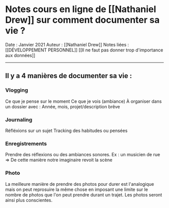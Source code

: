 # Notes cours en ligne de [[Nathaniel Drew]] sur comment documenter sa vie ?
Date : Janvier 2021
Auteur  : [[Nathaniel Drew]]
Notes liées : [[DÉVELOPPEMENT PERSONNEL]] [[Il ne faut pas donner trop d'importance aux données]]
***

## Il y a 4 manières de documenter sa vie :

### Vlogging
Ce que je pense sur le moment 
Ce que je vois (ambiance)
À organiser dans un dossier avec : Année, mois, projet/description brêve

### Journaling
Réfléxions sur un sujet
Tracking des habitudes ou pensées

### Enregistrements 
Prendre des réflexions ou des ambiances sonores.
Ex : un musicien de rue
=> De cette manière notre imaginaire revoit la scène

### Photo
La meilleure manière de prendre des photos pour durer est l'analogique mais on peut reprosuire la même chose en imposant une limite sur le nombre de photos que l'on peut prendre durant un trajet.
Les photos seront ainsi plus conscientes.